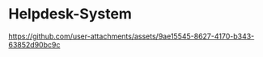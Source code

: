 # Helpdesk-System


https://github.com/user-attachments/assets/9ae15545-8627-4170-b343-63852d90bc9c

